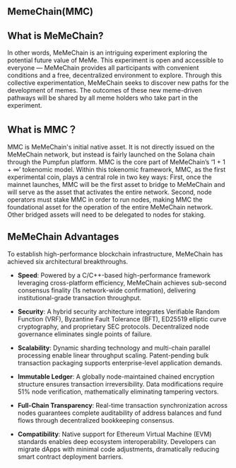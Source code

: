 ## MemeChain(MMC)

<!--

**Here are some ideas to get you started:**

🙋‍♀️ A short introduction - what is your organization all about?
🌈 Contribution guidelines - how can the community get involved?
👩‍💻 Useful resources - where can the community find your docs? Is there anything else the community should know?
🍿 Fun facts - what does your team eat for breakfast?
🧙 Remember, you can do mighty things with the power of [Markdown](https://docs.github.com/github/writing-on-github/getting-started-with-writing-and-formatting-on-github/basic-writing-and-formatting-syntax)
-->
## What is MeMeChain?
In other words, MeMeChain is an intriguing experiment exploring the potential future value of MeMe. This experiment is open and accessible to everyone — MeMeChain provides all participants with convenient conditions and a free, decentralized environment to explore. Through this collective experimentation, MeMeChain seeks to discover new paths for the development of memes. The outcomes of these new meme-driven pathways will be shared by all meme holders who take part in the experiment.

## What is MMC？
MMC is MeMeChain's initial native asset. It is not directly issued on the MeMeChain network, but instead is fairly launched on the Solana chain through the Pumpfun platform.
MMC is the core part of MeMeChain’s ‘1 + 1 + ∞’ tokenomic model. Within this tokenomic framework, MMC, as the first experimental coin, plays a central role in two key ways:
First, once the mainnet launches, MMC will be the first asset to bridge to MeMeChain and will serve as the asset that activates the entire network.
Second, node operators must stake MMC in order to run nodes, making MMC the
foundational asset for the operation of the entire MeMeChain network. Other bridged assets will need to be delegated to nodes for staking.

## MeMeChain Advantages
To establish high-performance blockchain infrastructure, MeMeChain has achieved six architectural breakthroughs.

*   **Speed**: Powered by a C/C++-based high-performance framework leveraging cross-platform efficiency, MeMeChain achieves sub-second consensus finality (1s network-wide confirmation), delivering institutional-grade transaction throughput.

*   **Security**: A hybrid security architecture integrates Verifiable Random Function (VRF), Byzantine Fault Tolerance (BFT), ED25519 elliptic curve cryptography, and proprietary SEC protocols. Decentralized node governance eliminates single points of failure.

*   **Scalability**: Dynamic sharding technology and multi-chain parallel processing enable linear throughput scaling. Patent-pending bulk transaction packaging supports enterprise-level application demands.

*   **Immutable Ledger**: A globally node-maintained chained encryption structure ensures transaction irreversibility. Data modifications require 51% node verification, mathematically eliminating tampering vectors.

*   **Full-Chain Transparency**: Real-time transaction synchronization across nodes guarantees complete auditability of address balances and fund flows through decentralized bookkeeping consensus.

*   **Compatibility**: Native support for Ethereum Virtual Machine (EVM) standards enables deep ecosystem interoperability. Developers can migrate dApps with minimal code adjustments, dramatically reducing smart contract deployment barriers.
